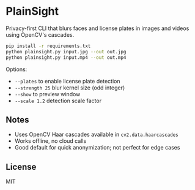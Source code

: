 # PlainSight

Privacy-first CLI that blurs faces and license plates in images and videos using OpenCV's cascades.

```bash
pip install -r requirements.txt
python plainsight.py input.jpg --out out.jpg
python plainsight.py input.mp4 --out out.mp4
```

Options:
- `--plates` to enable license plate detection
- `--strength 25` blur kernel size (odd integer)
- `--show` to preview window
- `--scale 1.2` detection scale factor

## Notes
- Uses OpenCV Haar cascades available in `cv2.data.haarcascades`
- Works offline, no cloud calls
- Good default for quick anonymization; not perfect for edge cases

## License
MIT
